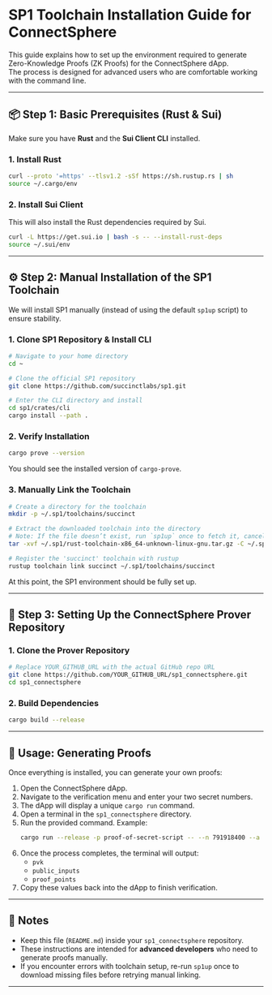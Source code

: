 # SP1 Toolchain Installation Guide for ConnectSphere

This guide explains how to set up the environment required to generate Zero-Knowledge Proofs (ZK Proofs) for the ConnectSphere dApp.  
The process is designed for advanced users who are comfortable working with the command line.

---

## 📦 Step 1: Basic Prerequisites (Rust & Sui)

Make sure you have **Rust** and the **Sui Client CLI** installed.

### 1. Install Rust
```bash
curl --proto '=https' --tlsv1.2 -sSf https://sh.rustup.rs | sh
source ~/.cargo/env
```

### 2. Install Sui Client
This will also install the Rust dependencies required by Sui.
```bash
curl -L https://get.sui.io | bash -s -- --install-rust-deps
source ~/.sui/env
```

---

## ⚙️ Step 2: Manual Installation of the SP1 Toolchain

We will install SP1 manually (instead of using the default `sp1up` script) to ensure stability.

### 1. Clone SP1 Repository & Install CLI
```bash
# Navigate to your home directory
cd ~

# Clone the official SP1 repository
git clone https://github.com/succinctlabs/sp1.git

# Enter the CLI directory and install
cd sp1/crates/cli
cargo install --path .
```

### 2. Verify Installation
```bash
cargo prove --version
```
You should see the installed version of `cargo-prove`.

### 3. Manually Link the Toolchain
```bash
# Create a directory for the toolchain
mkdir -p ~/.sp1/toolchains/succinct

# Extract the downloaded toolchain into the directory
# Note: If the file doesn’t exist, run `sp1up` once to fetch it, cancel midway, and retry.
tar -xvf ~/.sp1/rust-toolchain-x86_64-unknown-linux-gnu.tar.gz -C ~/.sp1/toolchains/succinct --strip-components=1

# Register the 'succinct' toolchain with rustup
rustup toolchain link succinct ~/.sp1/toolchains/succinct
```

At this point, the SP1 environment should be fully set up.

---

## 🔧 Step 3: Setting Up the ConnectSphere Prover Repository

### 1. Clone the Prover Repository
```bash
# Replace YOUR_GITHUB_URL with the actual GitHub repo URL
git clone https://github.com/YOUR_GITHUB_URL/sp1_connectsphere.git
cd sp1_connectsphere
```

### 2. Build Dependencies
```bash
cargo build --release
```

---

## 🚀 Usage: Generating Proofs

Once everything is installed, you can generate your own proofs:

1. Open the ConnectSphere dApp.  
2. Navigate to the verification menu and enter your two secret numbers.  
3. The dApp will display a unique `cargo run` command.  
4. Open a terminal in the `sp1_connectsphere` directory.  
5. Run the provided command. Example:
   ```bash
   cargo run --release -p proof-of-secret-script -- --n 791918400 --a 282828 --b 2800 && cargo run --release -p proof-converter-script
   ```
6. Once the process completes, the terminal will output:
   - `pvk`
   - `public_inputs`
   - `proof_points`
7. Copy these values back into the dApp to finish verification.

---

## 📖 Notes

- Keep this file (`README.md`) inside your `sp1_connectsphere` repository.  
- These instructions are intended for **advanced developers** who need to generate proofs manually.  
- If you encounter errors with toolchain setup, re-run `sp1up` once to download missing files before retrying manual linking.  

---
